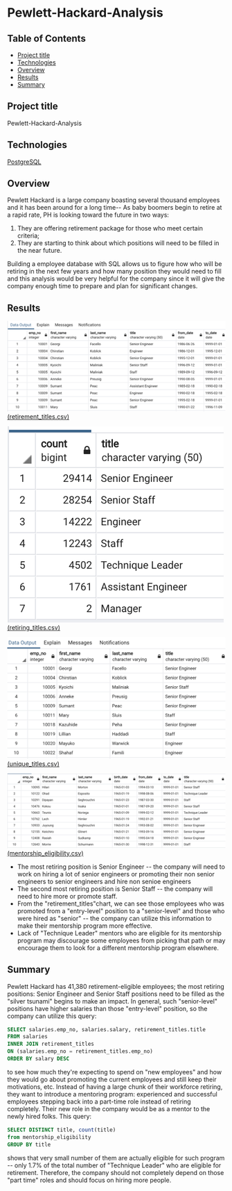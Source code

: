 # Pewlett-Hackard-Analysis



## Table of Contents
* [Project title](#project-title)
* [Technologies](#technologies)
* [Overview](#overview)
* [Results](#results)
* [Summary](#summary)




## Project title
Pewlett-Hackard-Analysis

## Technologies
[PostgreSQL](https://www.postgresql.org/download/)

## Overview 
Pewlett Hackard is a large company boasting several thousand employees and it has been around for a long time-- As baby boomers begin to retire at a rapid rate, PH is looking toward the future in two ways: 
1. They are offering retirement package for those who meet certain criteria;
2. They are starting to think about which positions will need to be filled in the near future.

Building a employee database with SQL allows us to figure how who will be retiring in the next few years and how many position they would need to fill and this analysis would be very helpful for the company since it will give the company enough time to prepare and plan for significant changes.

## Results
![retirement_titles.csv PREVIEW](Img/retirement_titles.png)
[(retirement_titles.csv)](https://github.com/Bominkkwon/Pewlett-Hackard-Analysis/blob/main/Data/retirement_titles.csv)

![retiring_titles.csv PREVIEW](Img/retiring_titles.png)                                     
[(retiring_titles.csv)](https://github.com/Bominkkwon/Pewlett-Hackard-Analysis/blob/main/Data/retiring_titles.csv)

![unique_titles.csv](Img/unique_titles.png)
[(unique_titles.csv)](https://github.com/Bominkkwon/Pewlett-Hackard-Analysis/blob/main/Data/unique_titles.csv)

![mentorship_eligibility.csv PREVIEW](Img/mentorship_eligibility.png)
[(mentorship_eligibility.csv)](https://github.com/Bominkkwon/Pewlett-Hackard-Analysis/blob/main/Data/mentorship_eligibilty.csv)

* The most retiring position is Senior Engineer -- the company will need to work on hiring a lot of senior engineers or promoting their non senior engineers to senior engineers and hire non senioe engineers
* The second most retiring position is Senior Staff -- the company will need to hire more or promote staff.
* From the "retirement_titles"chart, we can see those employees who was promoted from a "entry-level" position to a "senior-level" and those who were hired as "senior" -- the company can utilize this information to make their mentorship program more effective.
* Lack of "Technique Leader" mentors who are eligible for its mentorship program may discourage some employees from picking that path or may encourage them to look for a different mentorship program elsewhere. 

## Summary

Pewlett Hackard has 41,380 retirement-eligible employees; the most retiring positions: Senior Engineer and Senior Staff positions need to be filled as the "silver tsunami" begins to make an impact. In general, such "senior-level" positions have higher salaries than those "entry-level" position, so the company can utilize this query:

```sql
SELECT salaries.emp_no, salaries.salary, retirement_titles.title
FROM salaries
INNER JOIN retirement_titles
ON (salaries.emp_no = retirement_titles.emp_no)
ORDER BY salary DESC
```
to see how much they're expecting to spend on "new employees" and how they would go about promoting the current employees and still keep their motivations, etc.
Instead of having a large chunk of their workforce retiring, they want to introduce a mentoring program: experienced and successful employees stepping back into a part-time role instead of retiring completely. Their new role in the company would be as a mentor to the newly hired folks. This query:

```sql
SELECT DISTINCT title, count(title)
from mentorship_eligibility
GROUP BY title
```
shows that very small number of them are actually eligible for such program -- only 1.7% of the total number of "Technique Leader" who are eligible for retirement. Therefore, the company should not completely depend on those "part time" roles and should focus on hiring more people.

